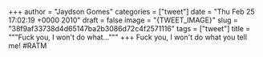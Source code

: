 
+++
author = "Jaydson Gomes"
categories = ["tweet"]
date = "Thu Feb 25 17:02:19 +0000 2010"
draft = false
image = "{TWEET_IMAGE}"
slug = "38f9af33738d4d65147ba2b3086d72c4f2571116"
tags = ["tweet"]
title = """Fuck you, I won't do what..."""
+++
Fuck you, I won't do what you tell me! #RATM
